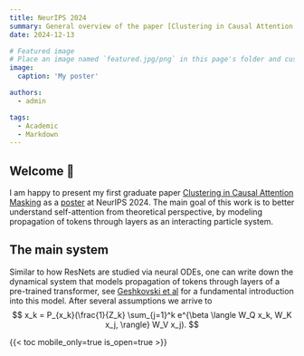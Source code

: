```yaml
---
title: NeurIPS 2024
summary: General overview of the paper [Clustering in Causal Attention Masking](https://arxiv.org/abs/2411.04990)
date: 2024-12-13

# Featured image
# Place an image named `featured.jpg/png` in this page's folder and customize its options here.
image:
  caption: 'My poster'

authors:
  - admin

tags:
  - Academic
  - Markdown
---
```


## Welcome 👋

I am happy to present my first graduate paper [Clustering in Causal Attention Masking](https://arxiv.org/abs/2411.04990) as a [poster](https://neurips.cc/media/PosterPDFs/NeurIPS%202024/95352.png?t=1734050775.9867222) at NeurIPS 2024. The main goal of this work is to better understand self-attention from theoretical perspective, by modeling propagation of tokens through layers as an interacting particle system.

## The main system
Similar to how ResNets are studied via neural ODEs, one can write down the dynamical system that models propagation of tokens 
through layers of a pre-trained transformer, see [Geshkovski et al](https://arxiv.org/abs/2312.10794) for a 
fundamental introduction into this model. After several assumptions we arrive to
$$
x_k = P_{x_k}(\frac{1}{Z_k} \sum_{j=1}^k e^{\beta \langle W_Q x_k, W_K x_j, \rangle} W_V x_j).
$$



{{< toc mobile_only=true is_open=true >}}


